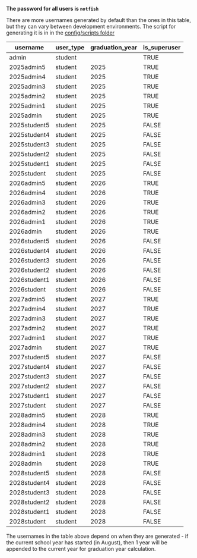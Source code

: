 **The password for all users is `notfish`**

There are more usernames generated by default than the ones in this table, but they can vary between development environments. The script for generating it is in in the [config/scripts folder](https://github.com/tjcsl/ion/blob/master/config/scripts/create_users.py)

| username     | user_type | graduation_year | is_superuser |
|--------------|-----------|-----------------|--------------|
| admin        | student   |                 | TRUE         |
| 2025admin5   | student   | 2025            | TRUE         |
| 2025admin4   | student   | 2025            | TRUE         |
| 2025admin3   | student   | 2025            | TRUE         |
| 2025admin2   | student   | 2025            | TRUE         |
| 2025admin1   | student   | 2025            | TRUE         |
| 2025admin    | student   | 2025            | TRUE         |
| 2025student5 | student   | 2025            | FALSE        |
| 2025student4 | student   | 2025            | FALSE        |
| 2025student3 | student   | 2025            | FALSE        |
| 2025student2 | student   | 2025            | FALSE        |
| 2025student1 | student   | 2025            | FALSE        |
| 2025student  | student   | 2025            | FALSE        |
| 2026admin5   | student   | 2026            | TRUE         |
| 2026admin4   | student   | 2026            | TRUE         |
| 2026admin3   | student   | 2026            | TRUE         |
| 2026admin2   | student   | 2026            | TRUE         |
| 2026admin1   | student   | 2026            | TRUE         |
| 2026admin    | student   | 2026            | TRUE         |
| 2026student5 | student   | 2026            | FALSE        |
| 2026student4 | student   | 2026            | FALSE        |
| 2026student3 | student   | 2026            | FALSE        |
| 2026student2 | student   | 2026            | FALSE        |
| 2026student1 | student   | 2026            | FALSE        |
| 2026student  | student   | 2026            | FALSE        |
| 2027admin5   | student   | 2027            | TRUE         |
| 2027admin4   | student   | 2027            | TRUE         |
| 2027admin3   | student   | 2027            | TRUE         |
| 2027admin2   | student   | 2027            | TRUE         |
| 2027admin1   | student   | 2027            | TRUE         |
| 2027admin    | student   | 2027            | TRUE         |
| 2027student5 | student   | 2027            | FALSE        |
| 2027student4 | student   | 2027            | FALSE        |
| 2027student3 | student   | 2027            | FALSE        |
| 2027student2 | student   | 2027            | FALSE        |
| 2027student1 | student   | 2027            | FALSE        |
| 2027student  | student   | 2027            | FALSE        |
| 2028admin5   | student   | 2028            | TRUE         |
| 2028admin4   | student   | 2028            | TRUE         |
| 2028admin3   | student   | 2028            | TRUE         |
| 2028admin2   | student   | 2028            | TRUE         |
| 2028admin1   | student   | 2028            | TRUE         |
| 2028admin    | student   | 2028            | TRUE         |
| 2028student5 | student   | 2028            | FALSE        |
| 2028student4 | student   | 2028            | FALSE        |
| 2028student3 | student   | 2028            | FALSE        |
| 2028student2 | student   | 2028            | FALSE        |
| 2028student1 | student   | 2028            | FALSE        |
| 2028student  | student   | 2028            | FALSE        |

The usernames in the table above depend on when they are generated - if the current school year has started (in August), then 1 year will be appended to the current year for graduation year calculation.